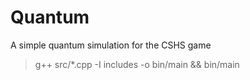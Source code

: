# Quantum
A simple quantum simulation for the CSHS game

> g++ src/*.cpp -I includes -o bin/main && bin/main